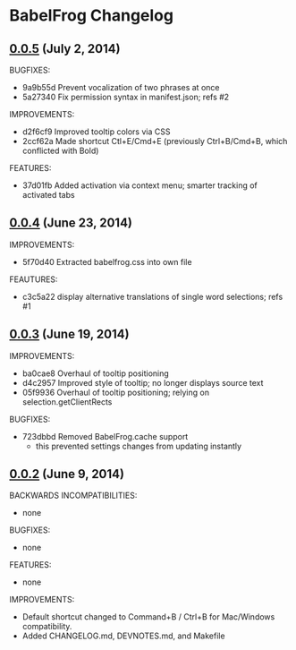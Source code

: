 # BabelFrog Changelog

## [0.0.5](https://github.com/dergachev/babelfrog/compare/v0.0.4...v0.0.5) (July 2, 2014)

BUGFIXES:

- 9a9b55d Prevent vocalization of two phrases at once
- 5a27340 Fix permission syntax in manifest.json; refs #2

IMPROVEMENTS:

- d2f6cf9 Improved tooltip colors via CSS
- 2ccf62a Made shortcut Ctl+E/Cmd+E (previously Ctrl+B/Cmd+B, which conflicted with Bold)

FEATURES:

- 37d01fb Added activation via context menu; smarter tracking of activated tabs

## [0.0.4](https://github.com/dergachev/babelfrog/compare/v0.0.3...v0.0.4) (June 23, 2014)

IMPROVEMENTS:

- 5f70d40 Extracted babelfrog.css into own file

FEAUTURES:

- c3c5a22 display alternative translations of single word selections; refs #1

## [0.0.3](https://github.com/dergachev/babelfrog/compare/v0.0.2...v0.0.3) (June 19, 2014)

IMPROVEMENTS:

- ba0cae8 Overhaul of tooltip positioning
- d4c2957 Improved style of tooltip; no longer displays source text
- 05f9936 Overhaul of tooltip positioning; relying on selection.getClientRects

BUGFIXES:

- 723dbbd Removed BabelFrog.cache support
  - this prevented settings changes from updating instantly

## [0.0.2](https://github.com/dergachev/babelfrog/compare/v0.0.1...v0.0.2) (June 9, 2014)

BACKWARDS INCOMPATIBILITIES:

- none

BUGFIXES:

- none

FEATURES:

- none

IMPROVEMENTS:

-  Default shortcut changed to Command+B / Ctrl+B for Mac/Windows compatibility.
-  Added CHANGELOG.md, DEVNOTES.md, and Makefile
